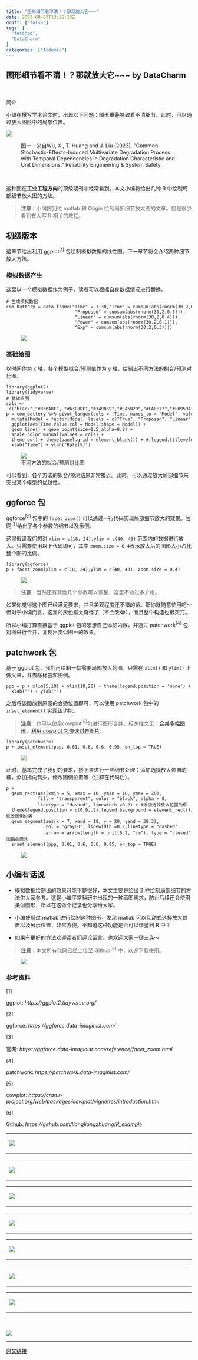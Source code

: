 ```yaml
---
title: "图形细节看不清！？那就放大它~~~"
date: 2023-08-07T13:26:13Z
draft: ["false"]
tags: [
  "fetched",
  "DataCharm"
]
categories: ["Acdemic"]
---
```

图形细节看不清！？那就放大它~~~ by DataCharm
------
<div><p data-mpa-powered-by="yiban.io"><br><span></span></p><section><span>简介</span></section><section data-tool="mdnice编辑器" data-website="https://www.mdnice.com"><p><span>小编在撰写学术论文时，出现以下问题：图形重叠导致看不清细节。此时，可以通过放大图形中的局部位置。</span></p><p><img data-galleryid="" data-ratio="0.8009259259259259" data-s="300,640" data-src="https://mmbiz.qpic.cn/sz_mmbiz_png/MIcgkkEyTHhsMH8zgiburr3hUcsOfoz1B4nx5ZhA1D74vC2nF71JcV06MbrpXaPQ1rZ665YVubNozpFa2iaHkGZQ/640?wx_fmt=png" data-type="png" data-w="1080" src="https://mmbiz.qpic.cn/sz_mmbiz_png/MIcgkkEyTHhsMH8zgiburr3hUcsOfoz1B4nx5ZhA1D74vC2nF71JcV06MbrpXaPQ1rZ665YVubNozpFa2iaHkGZQ/640?wx_fmt=png"></p><figure data-tool="mdnice编辑器"><figcaption>图一：来自<span>Wu, X., T. Huang and J. Liu (2023). "Common-Stochastic-Effects-Induced Multivariate Degradation Process with Temporal Dependencies in Degradation Characteristic and Unit Dimensions." Reliability Engineering &amp; System Safety.</span></figcaption></figure><figure data-tool="mdnice编辑器"><figcaption><br></figcaption></figure><p data-tool="mdnice编辑器"><span>这种图在</span><strong>工业工程方向</strong><span>的顶级期刊中经常看到。</span><span>本文小编将给出几种 R 中绘制局部细节放大图的方法。</span></p><blockquote data-tool="mdnice编辑器"><p><strong>注意</strong>：小编搜到过 matlab 和 Origin 绘制局部细节放大图的文章。但是很少看到有人写 R 相关的教程。</p></blockquote><h2 data-tool="mdnice编辑器"><span></span><span>初级版本</span></h2><p data-tool="mdnice编辑器">这章节给出利用 <span>ggplot</span><sup>[1]</sup> 包绘制模拟数据的线性图。下一章节将会介绍两种细节放大方法。</p><h3 data-tool="mdnice编辑器"><span></span><span>模拟数据产生</span><span></span></h3><p data-tool="mdnice编辑器">这里以一个模拟数据作为例子，读者可以根据自身数据情况进行替换。</p><pre data-tool="mdnice编辑器"><span></span><code><span># 生成模拟数据</span><br>com_battery = data.frame(<span>"Time"</span> = <span>1</span>:<span>30</span>,<span>"True"</span> = cumsum(abs(rnorm(<span>30</span>,<span>2</span>,<span>0.4</span>))),<br>                          <span>"Proposed"</span> = cumsum(abs(rnorm(<span>30</span>,<span>2</span>,<span>0.5</span>))),<br>                          <span>"Linear"</span> = cumsum(abs(rnorm(<span>30</span>,<span>2</span>,<span>0.4</span>))), <br>                          <span>"Power"</span> = cumsum(abs(rnorm(<span>30</span>,<span>2</span>,<span>0.1</span>))),<br>                          <span>"Exp"</span> = cumsum(abs(rnorm(<span>30</span>,<span>2</span>,<span>0.3</span>))))<br></code></pre><figure data-tool="mdnice编辑器"><img data-ratio="0.32685185185185184" data-src="https://mmbiz.qpic.cn/sz_mmbiz_png/MIcgkkEyTHhsMH8zgiburr3hUcsOfoz1B9iczk6Xtw9P2iclTq5OCibDsgPoEN21mtB8r7bvq9yluf1JbgKLTQG1nA/640?wx_fmt=png" data-type="png" data-w="1080" src="https://mmbiz.qpic.cn/sz_mmbiz_png/MIcgkkEyTHhsMH8zgiburr3hUcsOfoz1B9iczk6Xtw9P2iclTq5OCibDsgPoEN21mtB8r7bvq9yluf1JbgKLTQG1nA/640?wx_fmt=png"></figure><h3 data-tool="mdnice编辑器"><span></span><span>基础绘图</span><span></span></h3><p data-tool="mdnice编辑器">以时间作为 x 轴，各个模型拟合/预测值作为 y 轴。绘制出不同方法的拟合/预测对比图。</p><pre data-tool="mdnice编辑器"><span></span><code><span>library</span>(ggplot2)<br><span>library</span>(tidyverse)<br><span># 基础绘图</span><br>cols &lt;- c(<span>"black"</span>,<span>"#85BA8F"</span>, <span>"#A3C8DC"</span>,<span>"#349839"</span>,<span>"#EA5D2D"</span>,<span>"#EABB77"</span>,<span>"#F09594"</span>)<br>p = com_battery %&gt;% pivot_longer(cols = !Time, names_to = <span>"Model"</span>, values_to = <span>"Value"</span>) %&gt;%<br>  mutate(Model = factor(Model, levels = c(<span>"True"</span>, <span>"Proposed"</span>, <span>"Linear"</span>,<span>"Power"</span>,<span>"Exp"</span>))) %&gt;% <br>  ggplot(aes(Time,Value,col = Model,shape = Model)) + <br>  geom_line() + geom_point(size=<span>1.5</span>,alpha=<span>0.8</span>) + <br>  scale_color_manual(values = cols) +<br>  theme_bw() + theme(panel.grid = element_blank()) + <span>#,legend.title=element_text(size=12), legend.text=element_text(size=11) +</span><br>  xlab(<span>"Time"</span>) + ylab(<span>"Rate(%)"</span>)<br></code></pre><figure data-tool="mdnice编辑器"><img data-ratio="0.6703703703703704" data-src="https://mmbiz.qpic.cn/sz_mmbiz_png/MIcgkkEyTHhsMH8zgiburr3hUcsOfoz1ByeDtHtC1CibLJicsdKqGAqR85PJkptCqynBaHiaXrAibZibkOn5mFFHNUbw/640?wx_fmt=png" data-type="png" data-w="1080" src="https://mmbiz.qpic.cn/sz_mmbiz_png/MIcgkkEyTHhsMH8zgiburr3hUcsOfoz1ByeDtHtC1CibLJicsdKqGAqR85PJkptCqynBaHiaXrAibZibkOn5mFFHNUbw/640?wx_fmt=png"><figcaption>不同方法的拟合/预测对比图</figcaption></figure><p data-tool="mdnice编辑器">可以看到，各个方法的拟合/预测结果非常接近。此时，可以通过放大局部细节来突出某个模型的优越性。</p><h2 data-tool="mdnice编辑器"><span></span><span>ggforce 包</span></h2><p data-tool="mdnice编辑器"><span>ggforce</span><sup>[2]</sup> 包中的 <code>facet_zoom()</code> 可以通过一行代码实现局部细节放大的效果。<span>官网</span><sup>[3]</sup>给出了各个参数的细节以及示例。</p><p data-tool="mdnice编辑器">这里假设我们想对 <code>xlim = c(18, 24),ylim = c(40, 43)</code> 范围内的数据进行放大。只需要使用以下代码即可，其中 <code>zoom.size = 0.4</code>表示放大后的图形大小占比整个图的比例。</p><pre data-tool="mdnice编辑器"><span></span><code><span>library</span>(ggforce) <br>p + facet_zoom(xlim = c(<span>18</span>, <span>24</span>),ylim = c(<span>40</span>, <span>43</span>), zoom.size = <span>0.4</span>)<br></code></pre><figure data-tool="mdnice编辑器"><img data-ratio="0.6768518518518518" data-type="png" data-w="1080" data-src="https://mmbiz.qpic.cn/sz_mmbiz_png/MIcgkkEyTHhsMH8zgiburr3hUcsOfoz1BvEOMsrub910hgMhPdHGzQOLcbaB9oCq2MvC9WvoFBf1f2KicPe1OaCQ/640?wx_fmt=png" src="https://mmbiz.qpic.cn/sz_mmbiz_png/MIcgkkEyTHhsMH8zgiburr3hUcsOfoz1BvEOMsrub910hgMhPdHGzQOLcbaB9oCq2MvC9WvoFBf1f2KicPe1OaCQ/640?wx_fmt=png"></figure><blockquote data-tool="mdnice编辑器"><p><strong>注意</strong>：当然还有其他几个参数可以调整，这里不做过多介绍。</p></blockquote><p data-tool="mdnice编辑器">如果你觉得这个图已经满足要求，并且美观程度还不错的话。那你就随意使用吧～但对于小编而言，这里的灰色框太奇怪了（不会改😭），而且整个构造也很突兀。</p><p data-tool="mdnice编辑器">所以小编打算直接基于 ggplot 包的思想自己添加内容，并通过 <span>patchwork</span><sup>[4]</sup> 包对图进行合并，复现出类似图一的效果。</p><h2 data-tool="mdnice编辑器"><span></span><span>patchwork 包</span></h2><p data-tool="mdnice编辑器">基于 ggplot 包，我们再绘制一幅需要局部放大的图，只需在 <code>xlim()</code> 和 <code>ylim()</code> 上做文章，并去除标签和图例。</p><pre data-tool="mdnice编辑器"><span></span><code>ppp = p + xlim(<span>5</span>,<span>10</span>) + ylim(<span>10</span>,<span>20</span>) + theme(legend.position = <span>'none'</span>) +<br>  xlab(<span>""</span>) + ylab(<span>""</span>)<br></code></pre><p data-tool="mdnice编辑器">之后将该图放到原图的合适位置即可，可以使用 patchwork 包中的 <code>inset_element()</code> 实现该功能。</p><blockquote data-tool="mdnice编辑器"><p><strong>注意</strong>：也可以使用<span>cowplot</span><sup>[5]</sup>包进行图形合并。相关推文见：<a href="https://mp.weixin.qq.com/s?__biz=MzI1NjUwMjQxMQ==&amp;mid=2247489545&amp;idx=1&amp;sn=9dd91a4be901e00380a7bc472111645f&amp;scene=21#wechat_redirect" data-linktype="2">合并多幅图形</a>、<a href="https://mp.weixin.qq.com/s?__biz=MzI1NjUwMjQxMQ==&amp;mid=2247517602&amp;idx=1&amp;sn=b541cc067fe993304f768f6dabb8dbcc&amp;scene=21#wechat_redirect" data-linktype="2">利用 cowplot 包快速对齐图片</a>。</p></blockquote><pre data-tool="mdnice编辑器"><span></span><code><span>library</span>(patchwork)<br>p + inset_element(ppp, <span>0.01</span>, <span>0.6</span>, <span>0.6</span>, <span>0.95</span>, on_top = <span>TRUE</span>)<br></code></pre><figure data-tool="mdnice编辑器"><img data-ratio="0.6787037037037037" data-type="png" data-w="1080" data-src="https://mmbiz.qpic.cn/sz_mmbiz_png/MIcgkkEyTHhsMH8zgiburr3hUcsOfoz1B550VaYaJ41HdroCbUj7GkHAeafr4zvsXfqslUgNy1axYKSRW7NhAmA/640?wx_fmt=png" src="https://mmbiz.qpic.cn/sz_mmbiz_png/MIcgkkEyTHhsMH8zgiburr3hUcsOfoz1B550VaYaJ41HdroCbUj7GkHAeafr4zvsXfqslUgNy1axYKSRW7NhAmA/640?wx_fmt=png"></figure><p data-tool="mdnice编辑器">此时，基本完成了我们的要求，接下来进行一些细节处理：添加选择放大位置的框，添加指向箭头，修改图例位置等（注释在代码后）。</p><pre data-tool="mdnice编辑器"><span></span><code>p +   <br>  geom_rect(aes(xmin = <span>5</span>, xmax = <span>10</span>, ymin = <span>10</span>, ymax = <span>20</span>),<br>            fill = <span>"transparent"</span>, color = <span>"black"</span>, alpha = <span>0</span>, <br>            linetype = <span>"dashed"</span>, linewidth =<span>0.2</span>) + <span>#添加选择放大位置的框</span><br>  theme(legend.position = c(<span>0.9</span>,<span>.2</span>),legend.background = element_rect(fill = <span>'white'</span>, colour = <span>'black'</span>)) + <span>#修改图例位置</span><br>  geom_segment(aes(x = <span>7</span>, xend = <span>10</span>, y = <span>20</span>, yend = <span>38.3</span>), <br>               col = <span>"gray60"</span>, linewidth =<span>0.2</span>,linetype = <span>"dashed"</span>,<br>               arrow = arrow(length = unit(<span>0.2</span>, <span>"cm"</span>), type = <span>"closed"</span>)) + <span># 添加指向箭头</span><br>  inset_element(ppp, <span>0.01</span>, <span>0.6</span>, <span>0.6</span>, <span>0.95</span>, on_top = <span>TRUE</span>)<br></code></pre><figure data-tool="mdnice编辑器"><img data-ratio="0.6583333333333333" data-type="png" data-w="1080" data-src="https://mmbiz.qpic.cn/sz_mmbiz_png/MIcgkkEyTHhsMH8zgiburr3hUcsOfoz1B0hhQyHLA83xXAg3NHSuMtiawRlfHb1QWJ9DlUAeFtHhxq6OeibZEcxeQ/640?wx_fmt=png" src="https://mmbiz.qpic.cn/sz_mmbiz_png/MIcgkkEyTHhsMH8zgiburr3hUcsOfoz1B0hhQyHLA83xXAg3NHSuMtiawRlfHb1QWJ9DlUAeFtHhxq6OeibZEcxeQ/640?wx_fmt=png"></figure><h2 data-tool="mdnice编辑器"><span></span><span>小编有话说</span></h2><ul data-tool="mdnice编辑器"><li><section><p>模拟数据绘制出的效果可能不是很好，本文主要是给出 2 种绘制局部细节的方法供大家参考。这是小编平常科研中出现的一种画图需求，防止后续还会使用类似图形，所以在这做个记录也分享给大家。</p></section></li><li><section><p>小编使用过 matlab 进行绘制这种图形，发现 matlab 可以互动式选择放大位置以及展示位置，非常方便。不知道这种功能是否可以借鉴到 R 中？</p></section></li><li><section><p>如果有更好的方法欢迎读者们评论留言。也欢迎大家一键三连～</p></section></li></ul><blockquote data-tool="mdnice编辑器"><p><strong>注意</strong>：本文所有代码已经上传至 <span>Github</span><sup>[6]</sup> 中，欢迎下载使用。</p></blockquote><figure data-tool="mdnice编辑器"><img data-ratio="0.5935185185185186" data-type="png" data-w="1080" data-src="https://mmbiz.qpic.cn/sz_mmbiz_png/MIcgkkEyTHhsMH8zgiburr3hUcsOfoz1BdGxG9x6FKsluTyraticFLSnkv3pAicnbGeQ6eStOv7ibRJ1xZyoqNmzeg/640?wx_fmt=png" src="https://mmbiz.qpic.cn/sz_mmbiz_png/MIcgkkEyTHhsMH8zgiburr3hUcsOfoz1BdGxG9x6FKsluTyraticFLSnkv3pAicnbGeQ6eStOv7ibRJ1xZyoqNmzeg/640?wx_fmt=png"></figure><h3 data-tool="mdnice编辑器"><span>参考资料</span></h3><section data-tool="mdnice编辑器"><span><span>[1]</span><p>ggplot: <em>https://ggplot2.tidyverse.org/</em></p></span><span><span>[2]</span><p>ggforce: <em>https://ggforce.data-imaginist.com/</em></p></span><span><span>[3]</span><p>官网: <em>https://ggforce.data-imaginist.com/reference/facet_zoom.html</em></p></span><span><span>[4]</span><p>patchwork: <em>https://patchwork.data-imaginist.com/</em></p></span><span><span>[5]</span><p>cowplot: <em>https://cran.r-project.org/web/packages/cowplot/vignettes/introduction.html</em></p></span><span><span>[6]</span><p>Github: <em>https://github.com/liangliangzhuang/R_example</em></p></span></section></section><table><tbody><tr><td width="557" valign="top"><p><a target="_blank" href="https://mp.weixin.qq.com/mp/appmsgalbum?__biz=Mzg3MDY4ODI3MQ==&amp;action=getalbum&amp;album_id=2093768003036282880#wechat_redirect" textvalue="你已选中了添加链接的内容" tab="innerlink" data-linktype="1"><span data-positionback="static"><img data-cropselx1="0" data-cropselx2="556" data-cropsely1="0" data-cropsely2="111" data-ratio="0.2" data-s="300,640" data-src="https://mmbiz.qpic.cn/mmbiz_png/LVW0j64NZC1LuTk1NOIKnKxiag3oLiaQADKZWyGLUOzaZme3mEH0yfya5I3nYBqpfUN9YiaZaUOCDibh8kMg9lkZYg/640?wx_fmt=png" data-type="png" data-w="1080" src="https://mmbiz.qpic.cn/mmbiz_png/LVW0j64NZC1LuTk1NOIKnKxiag3oLiaQADKZWyGLUOzaZme3mEH0yfya5I3nYBqpfUN9YiaZaUOCDibh8kMg9lkZYg/640?wx_fmt=png"></span></a></p></td></tr></tbody></table><table><tbody><tr><td width="557" valign="top"><p><a target="_blank" href="https://mp.weixin.qq.com/mp/appmsgalbum?__biz=Mzg3MDY4ODI3MQ==&amp;action=getalbum&amp;album_id=2095285554954272769#wechat_redirect" textvalue="你已选中了添加链接的内容" tab="innerlink" data-linktype="1"><span data-positionback="static"><img data-cropselx1="0" data-cropselx2="556" data-cropsely1="0" data-cropsely2="111" data-ratio="0.2" data-s="300,640" data-src="https://mmbiz.qpic.cn/mmbiz_png/LVW0j64NZC1LuTk1NOIKnKxiag3oLiaQAD7QAAicABgs5xgupznIfhBPGtcOVbibRlVesghXNEHEGsW9xfAqVWdIcg/640?wx_fmt=png" data-type="png" data-w="1080" src="https://mmbiz.qpic.cn/mmbiz_png/LVW0j64NZC1LuTk1NOIKnKxiag3oLiaQAD7QAAicABgs5xgupznIfhBPGtcOVbibRlVesghXNEHEGsW9xfAqVWdIcg/640?wx_fmt=png"></span></a></p></td></tr></tbody></table><table><tbody><tr><td width="557" valign="top"><p><a target="_blank" href="https://mp.weixin.qq.com/mp/appmsgalbum?__biz=Mzg3MDY4ODI3MQ==&amp;action=getalbum&amp;album_id=2096600553563783169#wechat_redirect" textvalue="你已选中了添加链接的内容" tab="innerlink" data-linktype="1"><span data-positionback="static"><img data-cropselx1="0" data-cropselx2="556" data-cropsely1="0" data-cropsely2="111" data-ratio="0.2" data-s="300,640" data-src="https://mmbiz.qpic.cn/mmbiz_png/LVW0j64NZC1LuTk1NOIKnKxiag3oLiaQADtSIEGGxGTF7ibQmh4JBXaLELD7nbp2zb4PHeqCQQwUexCicLic9qDn1IQ/640?wx_fmt=png" data-type="png" data-w="1080" src="https://mmbiz.qpic.cn/mmbiz_png/LVW0j64NZC1LuTk1NOIKnKxiag3oLiaQADtSIEGGxGTF7ibQmh4JBXaLELD7nbp2zb4PHeqCQQwUexCicLic9qDn1IQ/640?wx_fmt=png"></span></a></p></td></tr></tbody></table><table><tbody><tr><td width="557" valign="top"><p><a target="_blank" href="https://mp.weixin.qq.com/mp/appmsgalbum?__biz=Mzg3MDY4ODI3MQ==&amp;action=getalbum&amp;album_id=2094871359968411648#wechat_redirect" textvalue="你已选中了添加链接的内容" tab="innerlink" data-linktype="1"><span data-positionback="static"><img data-cropselx1="0" data-cropselx2="556" data-cropsely1="0" data-cropsely2="111" data-ratio="0.2" data-s="300,640" data-src="https://mmbiz.qpic.cn/mmbiz_png/LVW0j64NZC1LuTk1NOIKnKxiag3oLiaQADicpXibjUibCG9GCDkhy1BthwXUC5ntWe1YyCcMePALdelARNsgSq4CqAg/640?wx_fmt=png" data-type="png" data-w="1080" src="https://mmbiz.qpic.cn/mmbiz_png/LVW0j64NZC1LuTk1NOIKnKxiag3oLiaQADicpXibjUibCG9GCDkhy1BthwXUC5ntWe1YyCcMePALdelARNsgSq4CqAg/640?wx_fmt=png"></span></a></p></td></tr></tbody></table><table><tbody><tr><td width="747" valign="top"><p><a target="_blank" href="https://mp.weixin.qq.com/mp/appmsgalbum?__biz=Mzg3MDY4ODI3MQ==&amp;action=getalbum&amp;album_id=2093526031474262020#wechat_redirect" textvalue="你已选中了添加链接的内容" tab="innerlink" data-linktype="1"><span data-positionback="static"><img data-cropselx1="0" data-cropselx2="556" data-cropsely1="0" data-cropsely2="111" data-ratio="0.2" data-s="300,640" data-src="https://mmbiz.qpic.cn/mmbiz_png/LVW0j64NZC1LuTk1NOIKnKxiag3oLiaQADEibCXA7n4FxkLPtficGANZo2msZlEqKg2sRgp0RicWJVgo0RRibG4LKAJQ/640?wx_fmt=png" data-type="png" data-w="1080" src="https://mmbiz.qpic.cn/mmbiz_png/LVW0j64NZC1LuTk1NOIKnKxiag3oLiaQADEibCXA7n4FxkLPtficGANZo2msZlEqKg2sRgp0RicWJVgo0RRibG4LKAJQ/640?wx_fmt=png"></span></a></p></td></tr></tbody></table><table><tbody><tr><td width="557" valign="top"><p><a target="_blank" href="http://mp.weixin.qq.com/s?__biz=Mzg3MDY4ODI3MQ==&amp;mid=2247497993&amp;idx=2&amp;sn=0747d9b7dc3cd9924d11caa7c39d06a3&amp;chksm=ce8b4a69f9fcc37fcd8f695436c6ba6201ad96cf40b85993901e3a6d6e652b947e8681537846&amp;scene=21#wechat_redirect" textvalue="你已选中了添加链接的内容" data-itemshowtype="0" tab="innerlink" data-linktype="1"><span data-positionback="static"><img data-cropselx1="0" data-cropselx2="556" data-cropsely1="0" data-cropsely2="111" data-ratio="0.2" data-s="300,640" data-src="https://mmbiz.qpic.cn/mmbiz_png/LVW0j64NZC1LuTk1NOIKnKxiag3oLiaQADVNhPxxQ1Mib6zFJDf7Hrsh8EtoCO3oZlI6p5rpEDFDzKrjlestUlM1w/640?wx_fmt=png" data-type="png" data-w="1080" src="https://mmbiz.qpic.cn/mmbiz_png/LVW0j64NZC1LuTk1NOIKnKxiag3oLiaQADVNhPxxQ1Mib6zFJDf7Hrsh8EtoCO3oZlI6p5rpEDFDzKrjlestUlM1w/640?wx_fmt=png"></span></a></p></td></tr></tbody></table><table><tbody><tr><td width="557" valign="top"><p><a target="_blank" href="http://mp.weixin.qq.com/s?__biz=Mzg3MDY4ODI3MQ==&amp;mid=2247497984&amp;idx=1&amp;sn=8db57733b0e1c0b1375826a0a643b25d&amp;chksm=ce8b4a60f9fcc37677b82148403407e333ab745cf2b0243b1c4d1d8af756f883b077f9b5da6c&amp;scene=21#wechat_redirect" textvalue="你已选中了添加链接的内容" data-itemshowtype="0" tab="innerlink" data-linktype="1"><span data-positionback="static"><img data-cropselx1="0" data-cropselx2="556" data-cropsely1="0" data-cropsely2="111" data-ratio="0.2" data-s="300,640" data-src="https://mmbiz.qpic.cn/mmbiz_png/LVW0j64NZC1LuTk1NOIKnKxiag3oLiaQAD7eibzCvqxVYCcexQaxh8iaL59Tarbx9usfN0vNgFcibNYaP0hicYfjf1kQ/640?wx_fmt=png" data-type="png" data-w="1080" src="https://mmbiz.qpic.cn/mmbiz_png/LVW0j64NZC1LuTk1NOIKnKxiag3oLiaQAD7eibzCvqxVYCcexQaxh8iaL59Tarbx9usfN0vNgFcibNYaP0hicYfjf1kQ/640?wx_fmt=png"></span></a></p></td></tr></tbody></table><p><br></p><section data-tool="mdnice编辑器" data-website="https://www.mdnice.com"><p><img data-galleryid="" data-ratio="0.46467391304347827" data-s="300,640" data-src="https://mmbiz.qpic.cn/mmbiz_png/AGAUoAhqkDNl1icjcibYsVUDG6USoBs1463frpsk5XNMYytziarC6UoTMZnbIJMf3g6GleZmsxRWE7ZUcRzfia8FHw/640?wx_fmt=png" data-type="png" data-w="1472" src="https://mmbiz.qpic.cn/mmbiz_png/AGAUoAhqkDNl1icjcibYsVUDG6USoBs1463frpsk5XNMYytziarC6UoTMZnbIJMf3g6GleZmsxRWE7ZUcRzfia8FHw/640?wx_fmt=png"></p></section><p><mp-style-type data-value="3"></mp-style-type></p></div>  
<hr>
<a href="https://mp.weixin.qq.com/s/-bDFpb2CydKGDdfNchLCQQ",target="_blank" rel="noopener noreferrer">原文链接</a>
